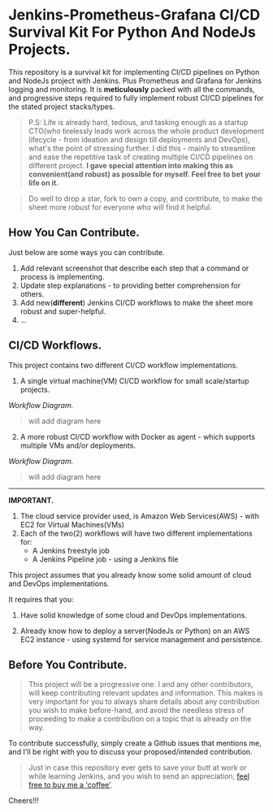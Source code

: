 # Jenkins-Prometheus-Grafana CI/CD Survival Kit For Python And NodeJs Projects.

This repository is a survival kit for implementing CI/CD pipelines on Python and NodeJs project with Jenkins. Plus Prometheus and Grafana for Jenkins logging and monitoring. It is **meticulously** packed with all the commands, and progressive steps required to fully implement robust CI/CD pipelines for the stated project stacks/types.

> P.S: Life is already hard, tedious, and tasking enough as a startup CTO(who tirelessly leads work across the whole product development lifecycle - from ideation and design till deployments and DevOps), what's the point of stressing further. I did this - mainly to streamline and ease the repetitive task of creating multiple CI/CD pipelines on different project. **I gave special attention into making this as convenient(and robust) as possible for myself. Feel free to bet your life on it.**

> Do well to drop a star, fork to own a copy, and contribute, to make the sheet more robust for everyone who will find it helpful.

## How You Can Contribute.

Just below are some ways you can contribute.

1. Add relevant screenshot that describe each step that a command or process is implementing.
2. Update step explanations - to providing better comprehension for others.
3. Add new(**different**) Jenkins CI/CD workflows to make the sheet more robust and super-helpful.
4. ...

## CI/CD Workflows.

This project contains two different CI/CD workflow implementations.

1. A single virtual machine(VM) CI/CD workflow for small scale/startup projects.

_Workflow Diagram._

> will add diagram here

2. A more robust CI/CD workflow with Docker as agent - which supports multiple VMs and/or deployments.

_Workflow Diagram._

> will add diagram here

---

**IMPORTANT.**

1. The cloud service provider used, is Amazon Web Services(AWS) - with EC2 for Virtual Machines(VMs)
2. Each of the two(2) workflows will have two different implementations for:
    - A Jenkins freestyle job
    - A Jenkins Pipeline job - using a Jenkins file

This project assumes that you already know some solid amount of cloud and DevOps implementations.

It requires that you:

1. Have solid knowledge of some cloud and DevOps implementations.

2. Already know how to deploy a server(NodeJs or Python) on an AWS EC2 instance - using systemd for service management and persistence.

## Before You Contribute.

> This project will be a progressive one. I and any other contributors, will keep contributing relevant updates and information. This makes is very important for you to always share details about any contribution you wish to make before-hand, and avoid the needless stress of proceeding to make a contribution on a topic that is already on the way.

To contribute successfully, simply create a Github issues that mentions me, and I'll be right with you to discuss your
proposed/intended contribution.

> Just in case this repository ever gets to save your butt at work or while learning Jenkins, and you wish to send an appreciation, [feel free to buy me a 'coffee'](https://paystack.com/pay/cagnddqmr2).

Cheers!!!
